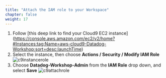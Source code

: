 ```yaml
---
title: "Attach the IAM role to your Workspace"
chapter: false
weight: 17
---
```


1. Follow [this deep link to find your Cloud9 EC2 instance] (https://console.aws.amazon.com/ec2/v2/home?#Instances:tag:Name=aws-cloud9-Datadog-Workshop;sort=desc:launchTime)
2. Select the instance, then choose **Actions / Security / Modify IAM Role**
![c9instancerole](/images/c9instancerole.png)
3. Choose **Datadog-Workshop-Admin** from the **IAM Role** drop down, and select **Save**
![c9attachrole](/images/c9attachrole.png)
